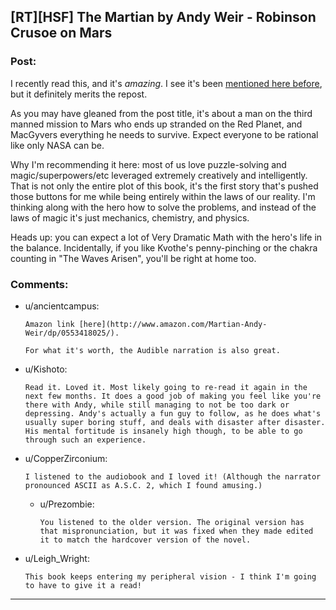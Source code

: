 ## [RT][HSF] The Martian by Andy Weir - Robinson Crusoe on Mars

### Post:

I recently read this, and it's *amazing*. I see it's been [mentioned here before](http://www.reddit.com/r/rational/comments/2rziob/rt_hsf_the_martian_by_andy_weir/), but it definitely merits the repost.

As you may have gleaned from the post title, it's about a man on the third manned mission to Mars who ends up stranded on the Red Planet, and MacGyvers everything he needs to survive. Expect everyone to be rational like only NASA can be.

Why I'm recommending it here: most of us love puzzle-solving and magic/superpowers/etc leveraged extremely creatively and intelligently. That is not only the entire plot of this book, it's the first story that's pushed those buttons for me while being entirely within the laws of our reality. I'm thinking along with the hero how to solve the problems, and instead of the laws of magic it's just mechanics, chemistry, and physics.

Heads up: you can expect a lot of Very Dramatic Math with the hero's life in the balance. Incidentally, if you like Kvothe's penny-pinching or the chakra counting in "The Waves Arisen", you'll be right at home too.

### Comments:

- u/ancientcampus:
  ```
  Amazon link [here](http://www.amazon.com/Martian-Andy-Weir/dp/0553418025/).

  For what it's worth, the Audible narration is also great.
  ```

- u/Kishoto:
  ```
  Read it. Loved it. Most likely going to re-read it again in the next few months. It does a good job of making you feel like you're there with Andy, while still managing to not be too dark or depressing. Andy's actually a fun guy to follow, as he does what's usually super boring stuff, and deals with disaster after disaster. His mental fortitude is insanely high though, to be able to go through such an experience.
  ```

- u/CopperZirconium:
  ```
  I listened to the audiobook and I loved it! (Although the narrator pronounced ASCII as A.S.C. 2, which I found amusing.)
  ```

  - u/Prezombie:
    ```
    You listened to the older version. The original version has that mispronunciation, but it was fixed when they made edited it to match the hardcover version of the novel.
    ```

- u/Leigh_Wright:
  ```
  This book keeps entering my peripheral vision - I think I'm going to have to give it a read!
  ```

---

